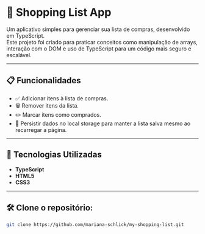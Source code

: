 # 🛒 Shopping List App

Um aplicativo simples para gerenciar sua lista de compras, desenvolvido em TypeScript.  
Este projeto foi criado para praticar conceitos como manipulação de arrays, interação com o DOM e uso de TypeScript para um código mais seguro e escalável.  

---

## 📋 Funcionalidades  

- ✅ Adicionar itens à lista de compras.  
- 🗑️ Remover itens da lista.  
- ✏️ Marcar itens como comprados.  
- 💾 Persistir dados no local storage para manter a lista salva mesmo ao recarregar a página.  

---

## 🚀 Tecnologias Utilizadas  

- **TypeScript**  
- **HTML5**  
- **CSS3**  

---

## 🛠️ Clone o repositório:  
   ```bash
   git clone https://github.com/mariana-schlick/my-shopping-list.git
